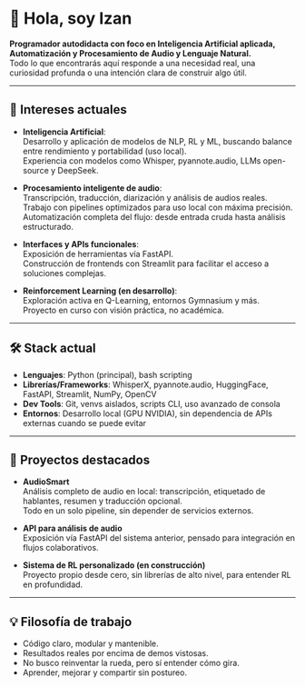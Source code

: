 # 👋 Hola, soy Izan

**Programador autodidacta con foco en Inteligencia Artificial aplicada, Automatización y Procesamiento de Audio y Lenguaje Natural.**  
Todo lo que encontrarás aquí responde a una necesidad real, una curiosidad profunda o una intención clara de construir algo útil.

---

## 🧠 Intereses actuales

- **Inteligencia Artificial**:  
  Desarrollo y aplicación de modelos de NLP, RL y ML, buscando balance entre rendimiento y portabilidad (uso local).  
  Experiencia con modelos como Whisper, pyannote.audio, LLMs open-source y DeepSeek.

- **Procesamiento inteligente de audio**:  
  Transcripción, traducción, diarización y análisis de audios reales.  
  Trabajo con pipelines optimizados para uso local con máxima precisión.  
  Automatización completa del flujo: desde entrada cruda hasta análisis estructurado.

- **Interfaces y APIs funcionales**:  
  Exposición de herramientas vía FastAPI.  
  Construcción de frontends con Streamlit para facilitar el acceso a soluciones complejas.

- **Reinforcement Learning (en desarrollo)**:  
  Exploración activa en Q-Learning, entornos Gymnasium y más.  
  Proyecto en curso con visión práctica, no académica.

---

## 🛠️ Stack actual

- **Lenguajes**: Python (principal), bash scripting
- **Librerías/Frameworks**: WhisperX, pyannote.audio, HuggingFace, FastAPI, Streamlit, NumPy, OpenCV
- **Dev Tools**: Git, venvs aislados, scripts CLI, uso avanzado de consola
- **Entornos**: Desarrollo local (GPU NVIDIA), sin dependencia de APIs externas cuando se puede evitar

---

## 🚧 Proyectos destacados

- **AudioSmart**  
  Análisis completo de audio en local: transcripción, etiquetado de hablantes, resumen y traducción opcional.  
  Todo en un solo pipeline, sin depender de servicios externos.

- **API para análisis de audio**  
  Exposición vía FastAPI del sistema anterior, pensado para integración en flujos colaborativos.

- **Sistema de RL personalizado (en construcción)**  
  Proyecto propio desde cero, sin librerías de alto nivel, para entender RL en profundidad.

---

## 💡 Filosofía de trabajo

- Código claro, modular y mantenible.
- Resultados reales por encima de demos vistosas.
- No busco reinventar la rueda, pero sí entender cómo gira.
- Aprender, mejorar y compartir sin postureo.
